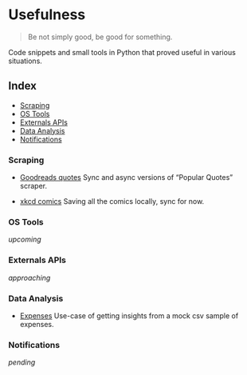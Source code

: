 # Usefulness

> Be not simply good, be good for something.

Code snippets and small tools in Python that proved useful in various situations. 

## Index

* [Scraping](#scraping)
* [OS Tools](#os-tools)
* [Externals APIs](#external-apis)
* [Data Analysis](#data-analysis)
* [Notifications](#notifications)

### Scraping

- [Goodreads quotes](scraping/goodreads_quotes)
Sync and async versions of “Popular Quotes” scraper.

- [xkcd comics](scraping/xkcd_comics)
Saving all the comics locally, sync for now.

### OS Tools

*upcoming*

### Externals APIs

*approaching*

### Data Analysis

- [Expenses](data_analysis/expenses)
Use-case of getting insights from a mock csv sample of expenses.

### Notifications

*pending*
